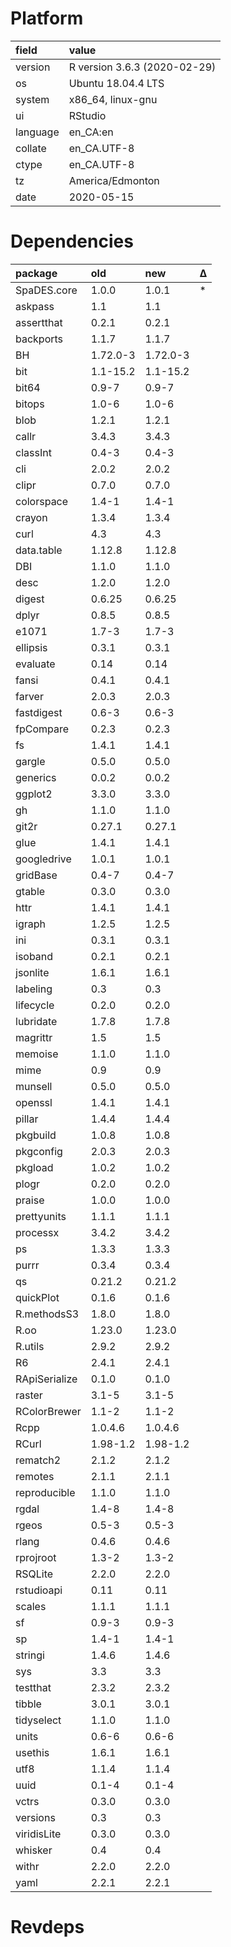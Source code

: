 # Platform

|field    |value                        |
|:--------|:----------------------------|
|version  |R version 3.6.3 (2020-02-29) |
|os       |Ubuntu 18.04.4 LTS           |
|system   |x86_64, linux-gnu            |
|ui       |RStudio                      |
|language |en_CA:en                     |
|collate  |en_CA.UTF-8                  |
|ctype    |en_CA.UTF-8                  |
|tz       |America/Edmonton             |
|date     |2020-05-15                   |

# Dependencies

|package       |old      |new      |Δ  |
|:-------------|:--------|:--------|:--|
|SpaDES.core   |1.0.0    |1.0.1    |*  |
|askpass       |1.1      |1.1      |   |
|assertthat    |0.2.1    |0.2.1    |   |
|backports     |1.1.7    |1.1.7    |   |
|BH            |1.72.0-3 |1.72.0-3 |   |
|bit           |1.1-15.2 |1.1-15.2 |   |
|bit64         |0.9-7    |0.9-7    |   |
|bitops        |1.0-6    |1.0-6    |   |
|blob          |1.2.1    |1.2.1    |   |
|callr         |3.4.3    |3.4.3    |   |
|classInt      |0.4-3    |0.4-3    |   |
|cli           |2.0.2    |2.0.2    |   |
|clipr         |0.7.0    |0.7.0    |   |
|colorspace    |1.4-1    |1.4-1    |   |
|crayon        |1.3.4    |1.3.4    |   |
|curl          |4.3      |4.3      |   |
|data.table    |1.12.8   |1.12.8   |   |
|DBI           |1.1.0    |1.1.0    |   |
|desc          |1.2.0    |1.2.0    |   |
|digest        |0.6.25   |0.6.25   |   |
|dplyr         |0.8.5    |0.8.5    |   |
|e1071         |1.7-3    |1.7-3    |   |
|ellipsis      |0.3.1    |0.3.1    |   |
|evaluate      |0.14     |0.14     |   |
|fansi         |0.4.1    |0.4.1    |   |
|farver        |2.0.3    |2.0.3    |   |
|fastdigest    |0.6-3    |0.6-3    |   |
|fpCompare     |0.2.3    |0.2.3    |   |
|fs            |1.4.1    |1.4.1    |   |
|gargle        |0.5.0    |0.5.0    |   |
|generics      |0.0.2    |0.0.2    |   |
|ggplot2       |3.3.0    |3.3.0    |   |
|gh            |1.1.0    |1.1.0    |   |
|git2r         |0.27.1   |0.27.1   |   |
|glue          |1.4.1    |1.4.1    |   |
|googledrive   |1.0.1    |1.0.1    |   |
|gridBase      |0.4-7    |0.4-7    |   |
|gtable        |0.3.0    |0.3.0    |   |
|httr          |1.4.1    |1.4.1    |   |
|igraph        |1.2.5    |1.2.5    |   |
|ini           |0.3.1    |0.3.1    |   |
|isoband       |0.2.1    |0.2.1    |   |
|jsonlite      |1.6.1    |1.6.1    |   |
|labeling      |0.3      |0.3      |   |
|lifecycle     |0.2.0    |0.2.0    |   |
|lubridate     |1.7.8    |1.7.8    |   |
|magrittr      |1.5      |1.5      |   |
|memoise       |1.1.0    |1.1.0    |   |
|mime          |0.9      |0.9      |   |
|munsell       |0.5.0    |0.5.0    |   |
|openssl       |1.4.1    |1.4.1    |   |
|pillar        |1.4.4    |1.4.4    |   |
|pkgbuild      |1.0.8    |1.0.8    |   |
|pkgconfig     |2.0.3    |2.0.3    |   |
|pkgload       |1.0.2    |1.0.2    |   |
|plogr         |0.2.0    |0.2.0    |   |
|praise        |1.0.0    |1.0.0    |   |
|prettyunits   |1.1.1    |1.1.1    |   |
|processx      |3.4.2    |3.4.2    |   |
|ps            |1.3.3    |1.3.3    |   |
|purrr         |0.3.4    |0.3.4    |   |
|qs            |0.21.2   |0.21.2   |   |
|quickPlot     |0.1.6    |0.1.6    |   |
|R.methodsS3   |1.8.0    |1.8.0    |   |
|R.oo          |1.23.0   |1.23.0   |   |
|R.utils       |2.9.2    |2.9.2    |   |
|R6            |2.4.1    |2.4.1    |   |
|RApiSerialize |0.1.0    |0.1.0    |   |
|raster        |3.1-5    |3.1-5    |   |
|RColorBrewer  |1.1-2    |1.1-2    |   |
|Rcpp          |1.0.4.6  |1.0.4.6  |   |
|RCurl         |1.98-1.2 |1.98-1.2 |   |
|rematch2      |2.1.2    |2.1.2    |   |
|remotes       |2.1.1    |2.1.1    |   |
|reproducible  |1.1.0    |1.1.0    |   |
|rgdal         |1.4-8    |1.4-8    |   |
|rgeos         |0.5-3    |0.5-3    |   |
|rlang         |0.4.6    |0.4.6    |   |
|rprojroot     |1.3-2    |1.3-2    |   |
|RSQLite       |2.2.0    |2.2.0    |   |
|rstudioapi    |0.11     |0.11     |   |
|scales        |1.1.1    |1.1.1    |   |
|sf            |0.9-3    |0.9-3    |   |
|sp            |1.4-1    |1.4-1    |   |
|stringi       |1.4.6    |1.4.6    |   |
|sys           |3.3      |3.3      |   |
|testthat      |2.3.2    |2.3.2    |   |
|tibble        |3.0.1    |3.0.1    |   |
|tidyselect    |1.1.0    |1.1.0    |   |
|units         |0.6-6    |0.6-6    |   |
|usethis       |1.6.1    |1.6.1    |   |
|utf8          |1.1.4    |1.1.4    |   |
|uuid          |0.1-4    |0.1-4    |   |
|vctrs         |0.3.0    |0.3.0    |   |
|versions      |0.3      |0.3      |   |
|viridisLite   |0.3.0    |0.3.0    |   |
|whisker       |0.4      |0.4      |   |
|withr         |2.2.0    |2.2.0    |   |
|yaml          |2.2.1    |2.2.1    |   |

# Revdeps

